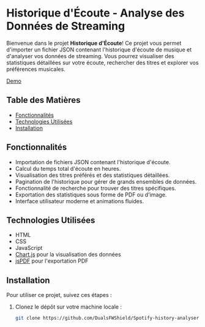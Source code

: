 # Historique d'Écoute - Analyse des Données de Streaming

Bienvenue dans le projet **Historique d'Écoute**! Ce projet vous permet d'importer un fichier JSON contenant l'historique d'écoute de musique et d'analyser vos données de streaming. Vous pourrez visualiser des statistiques détaillées sur votre écoute, rechercher des titres et explorer vos préférences musicales.

[Demo](https://dualsfwshield.github.io/Spotify-history-analyser/)

## Table des Matières
- [Fonctionnalités](#fonctionnalités)
- [Technologies Utilisées](#technologies-utilisées)
- [Installation](#installation)

## Fonctionnalités
- Importation de fichiers JSON contenant l'historique d'écoute.
- Calcul du temps total d'écoute en heures.
- Visualisation des titres préférés et des statistiques détaillées.
- Pagination de l'historique pour gérer de grands ensembles de données.
- Fonctionnalité de recherche pour trouver des titres spécifiques.
- Exportation des statistiques sous forme de PDF ou d'image.
- Interface utilisateur moderne et animations fluides.

## Technologies Utilisées
- HTML
- CSS
- JavaScript
- [Chart.js](https://www.chartjs.org/) pour la visualisation des données
- [jsPDF](https://github.com/parallax/jsPDF) pour l'exportation PDF

## Installation
Pour utiliser ce projet, suivez ces étapes :

1. Clonez le dépôt sur votre machine locale :
   ```bash
   git clone https://github.com/DualsFWShield/Spotify-history-analyser.git
